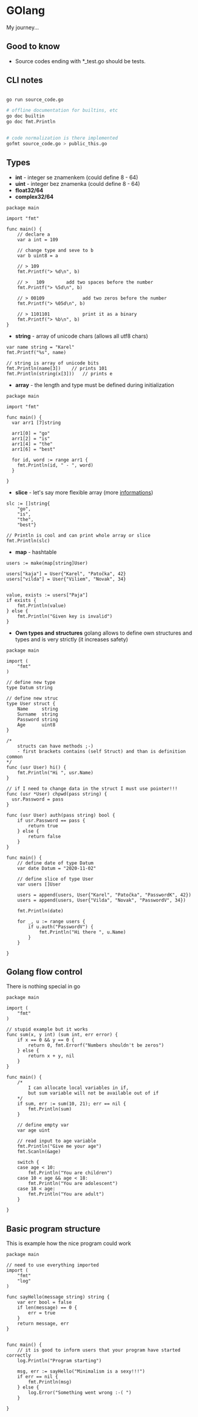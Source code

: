 GOlang
======

My journey...


Good to know
------------
 - Source codes ending with \*\_test.go should be tests.



CLI notes
---------

```bash

go run source_code.go

# offline documentation for builtins, etc
go doc builtin	
go doc fmt.Println


# code normalization is there implemented
gofmt source_code.go > public_this.go
```
		

Types
-----


* **int**		- integer se znamenkem (could define 8 - 64)
* **uint** 	- integer bez znamenka (could define 8 - 64)
* **float32/64**		
* **complex32/64**	


```golang
package main

import "fmt"	

func main() {
	// declare a
	var a int = 109

	// change type and seve to b
	var b uint8 = a

	// > 109
	fmt.Printf("> %d\n", b)

	// >   109        add two spaces before the number
	fmt.Printf("> %5d\n", b)

	// > 00109				add two zeros before the number
	fmt.Printf("> %05d\n", b)

	// > 1101101			print it as a binary
	fmt.Printf("> %b\n", b)
}

```

* **string**   - array of unicode chars (allows all utf8 chars)


```golang
var name string = "Karel"
fmt.Printf("%s", name)

// string is array of unicode bits
fmt.Println(name[3])	// prints 101
fmt.Println(string(x[3]))	// prints e

```


* **array**  - the length and type must be defined during initialization

```golang
package main

import "fmt"

func main() {
  var arr1 [7]string

  arr1[0] = "go"
  arr1[2] = "is"
  arr1[4] = "the"
  arr1[6] = "best"

  for id, word := range arr1 {
    fmt.Println(id, " - ", word)
  }

}
```


* **slice** 	- let's say more flexible array (more [informations](https://blog.golang.org/slices-intro))
```golang
slc := []string{
	"go",
	"is",
	"the",
	"best"}

// Println is cool and can print whole array or slice
fmt.Println(slc)

```

* **map**  		- hashtable

```golang
users := make(map[string]User)

users["kaja"] = User{"Karel", "Patočka", 42}
users["vilda"] = User{"Viliem", "Novak", 34}


value, exists := users["Paja"]
if exists {
	fmt.Println(value)
} else {
	fmt.Println("Given key is invalid")
}

``` 


* **Own types and structures**
  golang allows to define own structures and types and is very strictly (it increases safety)

```golang
package main

import (
	"fmt"
)

// define new type
type Datum string

// define new struc
type User struct {
	Name     string
	Surname  string
	Password string
	Age      uint8
}

/*
	structs can have methods ;-)
	- first brackets contains (self Struct) and than is definition common
*/
func (usr User) hi() {
	fmt.Println("Hi ", usr.Name)
}

// if I need to change data in the struct I must use pointer!!!
func (usr *User) chpwd(pass string) {
  usr.Password = pass
}

func (usr User) auth(pass string) bool {
	if usr.Password == pass {
		return true
	} else {
		return false
	}
}

func main() {
	// define date of type Datum
	var date Datum = "2020-11-02"

	// define slice of type User
	var users []User

	users = append(users, User{"Karel", "Patočka", "PasswordK", 42})
	users = append(users, User{"Vilda", "Novak", "PasswordV", 34})

	fmt.Println(date)

	for _, u := range users {
		if u.auth("PasswordV") {
			fmt.Println("Hi there ", u.Name)
		}
	}

}
```

Golang flow control
-------------------

There is nothing special in go

```golang
package main

import (
	"fmt"
)

// stupid example but it works
func sum(x, y int) (sum int, err error) {
	if x == 0 && y == 0 {
		return 0, fmt.Errorf("Numbers shouldn't be zeros")
	} else {
		return x + y, nil
	}
}

func main() {
	/*
		I can allocate local variables in if,
		but sum variable will not be available out of if
	*/
	if sum, err := sum(10, 21); err == nil {
		fmt.Println(sum)
	}

	// define empty var
	var age uint

	// read input to age variable
	fmt.Println("Give me your age")
	fmt.Scanln(&age)

	switch {
	case age < 10:
		fmt.Println("You are children")
	case 10 < age && age < 18:
		fmt.Println("You are adolescent")
	case 18 < age:
		fmt.Println("You are adult")
	}

}

```


Basic program structure
-----------------------

This is example how the nice program could work

```golang
package main

// need to use everything imported
import (
	"fmt"
	"log"
)

func sayHello(message string) string {
	var err bool = false
	if len(message) == 0 {
		err = true
	}
	return message, err
}


func main() {
	// it is good to inform users that your program have started correctly
	log.Println("Program starting")

	msg, err := sayHello("Minimalism is a sexy!!!")	
	if err == nil {
		fmt.Println(msg)
	} else {
		log.Error("Something went wrong :-( ")
	}

}

```
